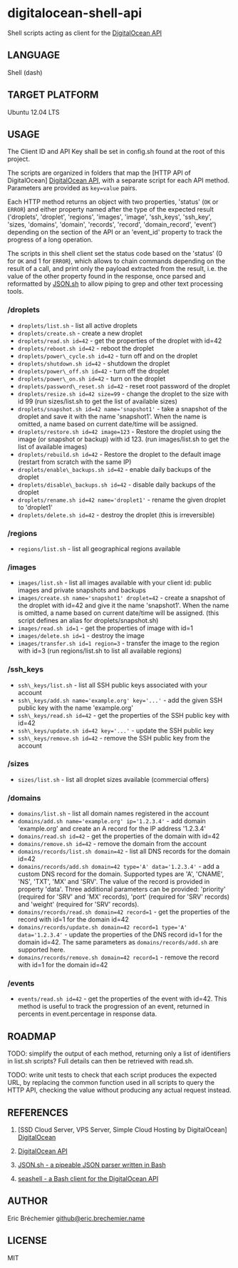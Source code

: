 digitalocean-shell-api
======================

Shell scripts acting as client for the [DigitalOcean API][]

## LANGUAGE ##

Shell (dash)

## TARGET PLATFORM ##

Ubuntu 12.04 LTS

## USAGE ##

The Client ID and API Key shall be set in config.sh found at the root
of this project.

The scripts are organized in folders that map the [HTTP API of DigitalOcean]
[DigitalOcean API], with a separate script for each API method.
Parameters are provided as `key=value` pairs.

Each HTTP method returns an object with two properties, 'status' (`OK` or
`ERROR`) and either property named after the type of the expected result
('droplets', 'droplet', 'regions', 'images', 'image', 'ssh\_keys', 'ssh\_key',
'sizes, 'domains', 'domain', 'records', 'record', 'domain\_record', 'event')
depending on the section of the API or an 'event\_id' property to track the
progress of a long operation.

The scripts in this shell client set the status code based on the 'status'
(0 for `OK` and 1 for `ERROR`), which allows to chain commands depending on
the result of a call, and print only the payload extracted from the result,
i.e. the value of the other property found in the response, once parsed and
reformatted by [JSON.sh][] to allow piping to grep and other text processing
tools.

### /droplets ###

* `droplets/list.sh` - list all active droplets
* `droplets/create.sh` - create a new droplet
* `droplets/read.sh id=42` - get the properties of the droplet with id=42
* `droplets/reboot.sh id=42` - reboot the droplet
* `droplets/power\_cycle.sh id=42` - turn off and on the droplet
* `droplets/shutdown.sh id=42` - shutdown the droplet
* `droplets/power\_off.sh id=42` - turn off the droplet
* `droplets/power\_on.sh id=42` - turn on the droplet
* `droplets/password\_reset.sh id=42` - reset root password of the droplet
* `droplets/resize.sh id=42 size=99` - change the droplet to the size with id 99
                        (run sizes/list.sh to get the list of available sizes)
* `droplets/snapshot.sh id=42 name='snapshot1'` - take a snapshot of the droplet
                                        and save it with the name 'snapshot1'.
                                        When the name is omitted, a name based
                                        on current date/time will be assigned.
* `droplets/restore.sh id=42 image=123` - Restore the droplet using the image
                                        (or snapshot or backup) with id 123.
                     (run images/list.sh to get the list of available images)
* `droplets/rebuild.sh id=42` - Restore the droplet to the default image
                              (restart from scratch with the same IP)
* `droplets/enable\_backups.sh id=42` - enable daily backups of the droplet
* `droplets/disable\_backups.sh id=42` - disable daily backups of the droplet
* `droplets/rename.sh id=42 name='droplet1'` - rename the given droplet
                                             to 'droplet1'
* `droplets/delete.sh id=42` - destroy the droplet (this is irreversible)

### /regions ###

* `regions/list.sh` - list all geographical regions available

### /images ###

* `images/list.sh` - list all images available with your client id:
                   public images and private snapshots and backups
* `images/create.sh name='snapshot1' droplet=42` - create a snapshot of the
                                                 droplet with id=42 and give
                                                 it the name 'snapshot1'.
                                                 When the name is omitted,
                                                 a name based on current
                                                 date/time will be assigned.
                                                 (this script defines an alias
                                                  for droplets/snapshot.sh)
* `images/read.sh id=1` - get the properties of image with id=1
* `images/delete.sh id=1` - destroy the image
* `images/transfer.sh id=1 region=3` - transfer the image to the region with id=3
                            (run regions/list.sh to list all available regions)

### /ssh\_keys ###

* `ssh\_keys/list.sh` - list all SSH public keys associated with your account
* `ssh\_keys/add.sh name='example.org' key='...'` - add the given SSH public key
                                                  with the name 'example.org'
* `ssh\_keys/read.sh id=42` - get the properties of the SSH public key with id=42
* `ssh\_keys/update.sh id=42 key='...'` - update the SSH public key
* `ssh\_keys/remove.sh id=42` - remove the SSH public key from the account

### /sizes ###

* `sizes/list.sh` - list all droplet sizes available (commercial offers)

### /domains ###

* `domains/list.sh` - list all domain names registered in the account
* `domains/add.sh name='example.org' ip='1.2.3.4'` - add domain 'example.org'
                                                   and create an A record for
                                                   the IP address '1.2.3.4'
* `domains/read.sh id=42` - get the properties of the domain with id=42
* `domains/remove.sh id=42` - remove the domain from the account 
* `domains/records/list.sh domain=42` - list all DNS records for the domain id=42
* `domains/records/add.sh domain=42 type='A' data='1.2.3.4'` -
                            add a custom DNS record for the domain.
                            Supported types are 'A', 'CNAME', 'NS', 'TXT',
                            'MX' and 'SRV'. The value of the record is provided
                            in property 'data'. Three additional parameters
                            can be provided: 'priority' (required for 'SRV'
                            and 'MX' records), 'port' (required for 'SRV'
                            records) and 'weight' (required for 'SRV' records).
* `domains/records/read.sh domain=42 record=1` - get the properties of the record
                                               with id=1 for the domain id=42
* `domains/records/update.sh domain=42 record=1 type='A' data='1.2.3.4'` -
                            update the properties of the DNS record id=1
                            for the domain id=42. The same parameters as
                            `domains/records/add.sh` are supported here.
* `domains/records/remove.sh domain=42 record=1` - remove the record with id=1
                                                 for the domain id=42

### /events ###

* `events/read.sh id=42` - get the properties of the event with id=42.
                         This method is useful to track the progression
                         of an event, returned in percents in event.percentage
                         in response data.

## ROADMAP ##

TODO: simplify the output of each method, returning only a list of identifiers
in list.sh scripts? Full details can then be retrieved with read.sh.

TODO: write unit tests to check that each script produces the expected URL,
by replacing the common function used in all scripts to query the HTTP API,
checking the value without producing any actual request instead.

## REFERENCES ##

1. [SSD Cloud Server, VPS Server, Simple Cloud Hosting by DigitalOcean]
   [DigitalOcean]

[DigitalOcean]: https://www.digitalocean.com

2. [DigitalOcean API][]

[DigitalOcean API]: https://www.digitalocean.com/api/

3. [JSON.sh - a pipeable JSON parser written in Bash][JSON.sh]

[JSON.sh]: https://github.com/dominictarr/JSON.sh

4. [seashell - a Bash client for the DigitalOcean API][seashell]

[seashell]: https://github.com/jogfsovt/seashell

## AUTHOR ##

Eric Bréchemier <github@eric.brechemier.name>

## LICENSE ##

MIT
